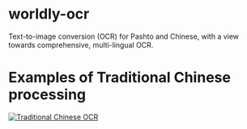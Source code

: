 # worldly-ocr
Text-to-image conversion (OCR) for Pashto and Chinese, with a view towards comprehensive, multi-lingual OCR.


# Examples of Traditional Chinese processing

[![Traditional Chinese OCR](http://img.youtube.com/embed/2VHX5HnZHaY/0.jpg)]( https://www.youtube.com/embed/2VHX5HnZHaY "Traditional Chinese OCR")